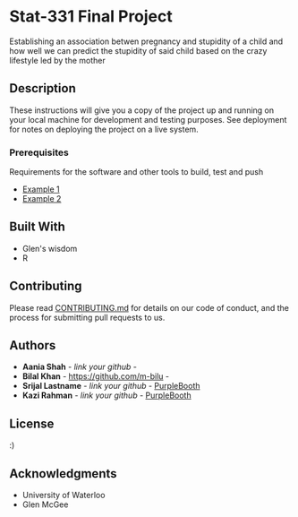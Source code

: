 # Stat-331 Final Project

Establishing an association betwen pregnancy and stupidity of a child and how well we can predict the stupidity of said child
based on the crazy lifestyle led by the mother


## Description

These instructions will give you a copy of the project up and running on
your local machine for development and testing purposes. See deployment
for notes on deploying the project on a live system.

### Prerequisites

Requirements for the software and other tools to build, test and push 
- [Example 1](https://www.example.com)
- [Example 2](https://www.example.com)


## Built With

  - Glen's wisdom
  - R

## Contributing

Please read [CONTRIBUTING.md](CONTRIBUTING.md) for details on our code
of conduct, and the process for submitting pull requests to us.


## Authors

  - **Aania Shah** - *link your github* -
  - **Bilal Khan** - https://github.com/m-bilu -
  - **Srijal Lastname** - *link your github* -
    [PurpleBooth](https://github.com/PurpleBooth)
  - **Kazi Rahman** - *link your github* -
    [PurpleBooth](https://github.com/PurpleBooth)



## License
:)

## Acknowledgments

  - University of Waterloo
  - Glen McGee
  
